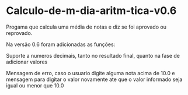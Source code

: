 # Calculo-de-m-dia-aritm-tica-v0.6
Progama que calcula uma média de notas e diz se foi aprovado ou reprovado.

Na versão 0.6 foram adicionadas as funções:

Suporte a numeros decimais, tanto no resultado final, quanto na fase de adicionar valores

Mensagem de erro, caso o usuario digite alguma nota acima de 10.0 e mensagem
para digitar o valor novamente ate que o valor informado seja igual ou menor
que 10.0

